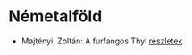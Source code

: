 # Németalföld

- Majtényi, Zoltán: A furfangos Thyl [részletek](_details/%7Bopf.creator%7D.md#id_998)